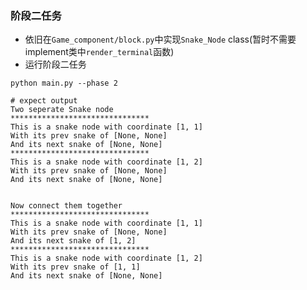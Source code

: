 ### 阶段二任务
* 依旧在`Game_component/block.py`中实现`Snake_Node` class(暂时不需要implement类中`render_terminal`函数)
* 运行阶段二任务
```{bash}
python main.py --phase 2

# expect output
Two seperate Snake node
*******************************
This is a snake node with coordinate [1, 1]
With its prev snake of [None, None]
And its next snake of [None, None]
*******************************
This is a snake node with coordinate [1, 2]
With its prev snake of [None, None]
And its next snake of [None, None]


Now connect them together
*******************************
This is a snake node with coordinate [1, 1]
With its prev snake of [None, None]
And its next snake of [1, 2]
*******************************
This is a snake node with coordinate [1, 2]
With its prev snake of [1, 1]
And its next snake of [None, None]
```